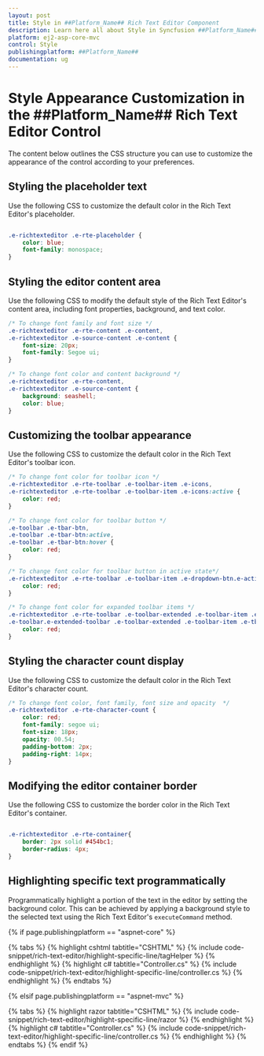 ```yaml
---
layout: post
title: Style in ##Platform_Name## Rich Text Editor Component
description: Learn here all about Style in Syncfusion ##Platform_Name## Rich Text Editor component of Syncfusion Essential JS 2 and more.
platform: ej2-asp-core-mvc
control: Style
publishingplatform: ##Platform_Name##
documentation: ug
---
```


# Style Appearance Customization in the ##Platform_Name## Rich Text Editor Control

The content below outlines the CSS structure you can use to customize the appearance of the control according to your preferences.

## Styling the placeholder text

Use the following CSS to customize the default color in the Rich Text Editor's placeholder.

```CSS

.e-richtexteditor .e-rte-placeholder {
    color: blue;
    font-family: monospace;
}

```

## Styling the editor content area

Use the following CSS to modify the default style of the Rich Text Editor's content area, including font properties, background, and text color.

```CSS
/* To change font family and font size */
.e-richtexteditor .e-rte-content .e-content,
.e-richtexteditor .e-source-content .e-content {
    font-size: 20px;
    font-family: Segoe ui;
}

/* To change font color and content background */
.e-richtexteditor .e-rte-content,
.e-richtexteditor .e-source-content {
    background: seashell;
    color: blue;
}
```

## Customizing the toolbar appearance

Use the following CSS to customize the default color in the Rich Text Editor's toolbar icon.


```CSS
/* To change font color for toolbar icon */
.e-richtexteditor .e-rte-toolbar .e-toolbar-item .e-icons,
.e-richtexteditor .e-rte-toolbar .e-toolbar-item .e-icons:active {
    color: red;
}

/* To change font color for toolbar button */
.e-toolbar .e-tbar-btn,
.e-toolbar .e-tbar-btn:active,
.e-toolbar .e-tbar-btn:hover {
    color: red;
}

/* To change font color for toolbar button in active state*/
.e-richtexteditor .e-rte-toolbar .e-toolbar-item .e-dropdown-btn.e-active .e-icons, .e-richtexteditor .e-rte-toolbar .e-toolbar-item .e-dropdown-btn.e-active .e-rte-dropdown-btn-text {
    color: red;
}

/* To change font color for expanded toolbar items */
.e-richtexteditor .e-rte-toolbar .e-toolbar-extended .e-toolbar-item .e-tbar-btn .e-icons,
.e-toolbar.e-extended-toolbar .e-toolbar-extended .e-toolbar-item .e-tbar-btn {
    color: red;
}
```

## Styling the character count display

Use the following CSS to customize the default color in the Rich Text Editor's character count.

```CSS
/* To change font color, font family, font size and opacity  */
.e-richtexteditor .e-rte-character-count {
    color: red;
    font-family: segoe ui;
    font-size: 18px;
    opacity: 00.54;
    padding-bottom: 2px;
    padding-right: 14px;
}
```

## Modifying the editor container border

Use the following CSS to customize the border color in the Rich Text Editor's container.

```CSS

.e-richtexteditor .e-rte-container{
    border: 2px solid #454bc1;
    border-radius: 4px;
}

```

## Highlighting specific text programmatically

Programmatically highlight a portion of the text in the editor by setting the background color. This can be achieved by applying a background style to the selected text using the Rich Text Editor's `executeCommand` method.

{% if page.publishingplatform == "aspnet-core" %}

{% tabs %}
{% highlight cshtml tabtitle="CSHTML" %}
{% include code-snippet/rich-text-editor/highlight-specific-line/tagHelper %}
{% endhighlight %}
{% highlight c# tabtitle="Controller.cs" %}
{% include code-snippet/rich-text-editor/highlight-specific-line/controller.cs %}
{% endhighlight %}
{% endtabs %}

{% elsif page.publishingplatform == "aspnet-mvc" %}

{% tabs %}
{% highlight razor tabtitle="CSHTML" %}
{% include code-snippet/rich-text-editor/highlight-specific-line/razor %}
{% endhighlight %}
{% highlight c# tabtitle="Controller.cs" %}
{% include code-snippet/rich-text-editor/highlight-specific-line/controller.cs %}
{% endhighlight %}
{% endtabs %}
{% endif %}